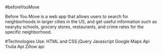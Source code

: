 #beforeYouMove

Before You Move is a web app that allows users to search for neighborhoods in larger cities in the US, and get useful information such as nearyby schools, grocery stores, restaurants, and crime rates for the specific neighborhood.

#Technologies Use:
HTML and CSS
jQuery
Javascript
Google Maps Api
Trulia Api
Zillow api
